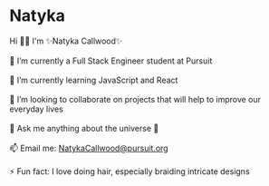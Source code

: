 # Natyka
Hi 👋🏽 I'm ✨Natyka Callwood✨<br/> <br/>
🔭 I’m currently a Full Stack Engineer student at Pursuit <br/> <br/>
🌱 I’m currently learning JavaScript and React <br/> <br/>
👯 I’m looking to collaborate on projects that will help to improve our everyday lives <br/> <br/>
💬 Ask me anything about the universe 🔮 <br/> <br/>
📫 Email me: NatykaCallwood@pursuit.org<br/> <br/>
⚡ Fun fact: I love doing hair, especially braiding intricate designs
